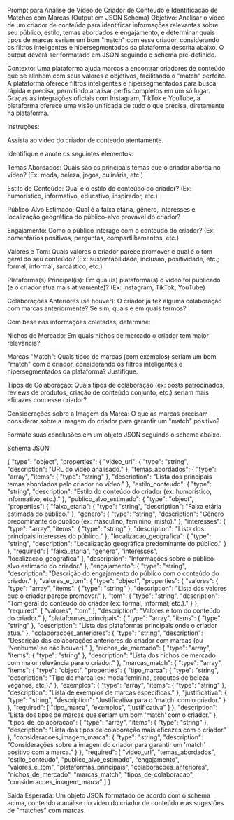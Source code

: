 Prompt para Análise de Vídeo de Criador de Conteúdo e Identificação de Matches com Marcas (Output em JSON Schema)
Objetivo: Analisar o vídeo de um criador de conteúdo para identificar informações relevantes sobre seu público, estilo, temas abordados e engajamento, e determinar quais tipos de marcas seriam um bom "match" com esse criador, considerando os filtros inteligentes e hipersegmentados da plataforma descrita abaixo. O output deverá ser formatado em JSON seguindo o schema pré-definido.

Contexto: Uma plataforma ajuda marcas a encontrar criadores de conteúdo que se alinhem com seus valores e objetivos, facilitando o "match" perfeito. A plataforma oferece filtros inteligentes e hipersegmentados para busca rápida e precisa, permitindo analisar perfis completos em um só lugar. Graças às integrações oficiais com Instagram, TikTok e YouTube, a plataforma oferece uma visão unificada de tudo o que precisa, diretamente na plataforma.

Instruções:

Assista ao vídeo do criador de conteúdo atentamente.

Identifique e anote os seguintes elementos:

Temas Abordados: Quais são os principais temas que o criador aborda no vídeo? (Ex: moda, beleza, jogos, culinária, etc.)

Estilo de Conteúdo: Qual é o estilo do conteúdo do criador? (Ex: humorístico, informativo, educativo, inspirador, etc.)

Público-Alvo Estimado: Qual é a faixa etária, gênero, interesses e localização geográfica do público-alvo provável do criador?

Engajamento: Como o público interage com o conteúdo do criador? (Ex: comentários positivos, perguntas, compartilhamentos, etc.)

Valores e Tom: Quais valores o criador parece promover e qual é o tom geral do seu conteúdo? (Ex: sustentabilidade, inclusão, positividade, etc.; formal, informal, sarcástico, etc.)

Plataforma(s) Principal(is): Em qual(is) plataforma(s) o vídeo foi publicado (e o criador atua mais ativamente)? (Ex: Instagram, TikTok, YouTube)

Colaborações Anteriores (se houver): O criador já fez alguma colaboração com marcas anteriormente? Se sim, quais e em quais termos?

Com base nas informações coletadas, determine:

Nichos de Mercado: Em quais nichos de mercado o criador tem maior relevância?

Marcas "Match": Quais tipos de marcas (com exemplos) seriam um bom "match" com o criador, considerando os filtros inteligentes e hipersegmentados da plataforma? Justifique.

Tipos de Colaboração: Quais tipos de colaboração (ex: posts patrocinados, reviews de produtos, criação de conteúdo conjunto, etc.) seriam mais eficazes com esse criador?

Considerações sobre a Imagem da Marca: O que as marcas precisam considerar sobre a imagem do criador para garantir um "match" positivo?

Formate suas conclusões em um objeto JSON seguindo o schema abaixo.

Schema JSON:

{
  "type": "object",
  "properties": {
    "video_url": {
      "type": "string",
      "description": "URL do vídeo analisado."
    },
    "temas_abordados": {
      "type": "array",
      "items": {
        "type": "string"
      },
      "description": "Lista dos principais temas abordados pelo criador no vídeo."
    },
    "estilo_conteudo": {
      "type": "string",
      "description": "Estilo do conteúdo do criador (ex: humorístico, informativo, etc.)."
    },
    "publico_alvo_estimado": {
      "type": "object",
      "properties": {
        "faixa_etaria": {
          "type": "string",
          "description": "Faixa etária estimada do público."
        },
        "genero": {
          "type": "string",
          "description": "Gênero predominante do público (ex: masculino, feminino, misto)."
        },
        "interesses": {
          "type": "array",
          "items": {
            "type": "string"
          },
          "description": "Lista dos principais interesses do público."
        },
        "localizacao_geografica": {
          "type": "string",
          "description": "Localização geográfica predominante do público."
        }
      },
      "required": [
        "faixa_etaria",
        "genero",
        "interesses",
        "localizacao_geografica"
      ],
      "description": "Informações sobre o público-alvo estimado do criador."
    },
    "engajamento": {
      "type": "string",
      "description": "Descrição do engajamento do público com o conteúdo do criador."
    },
    "valores_e_tom": {
      "type": "object",
      "properties": {
        "valores": {
          "type": "array",
          "items": {
            "type": "string"
          },
          "description": "Lista dos valores que o criador parece promover."
        },
        "tom": {
          "type": "string",
          "description": "Tom geral do conteúdo do criador (ex: formal, informal, etc.)."
        }
      },
      "required": [
        "valores",
        "tom"
      ],
      "description": "Valores e tom do conteúdo do criador."
    },
    "plataformas_principais": {
      "type": "array",
      "items": {
        "type": "string"
      },
      "description": "Lista das plataformas principais onde o criador atua."
    },
    "colaboracoes_anteriores": {
      "type": "string",
      "description": "Descrição das colaborações anteriores do criador com marcas (ou 'Nenhuma' se não houver)."
    },
    "nichos_de_mercado": {
      "type": "array",
      "items": {
        "type": "string"
      },
      "description": "Lista dos nichos de mercado com maior relevância para o criador."
    },
    "marcas_match": {
      "type": "array",
      "items": {
        "type": "object",
        "properties": {
          "tipo_marca": {
            "type": "string",
            "description": "Tipo de marca (ex: moda feminina, produtos de beleza veganos, etc.)."
          },
          "exemplos": {
            "type": "array",
            "items": {
              "type": "string"
            },
            "description": "Lista de exemplos de marcas específicas."
          },
          "justificativa": {
            "type": "string",
            "description": "Justificativa para o 'match' com o criador."
          }
        },
        "required": [
          "tipo_marca",
          "exemplos",
          "justificativa"
        ]
      },
      "description": "Lista dos tipos de marcas que seriam um bom 'match' com o criador."
    },
    "tipos_de_colaboracao": {
      "type": "array",
      "items": {
        "type": "string"
      },
      "description": "Lista dos tipos de colaboração mais eficazes com o criador."
    },
    "consideracoes_imagem_marca": {
      "type": "string",
      "description": "Considerações sobre a imagem do criador para garantir um 'match' positivo com a marca."
    }
  },
  "required": [
    "video_url",
    "temas_abordados",
    "estilo_conteudo",
    "publico_alvo_estimado",
    "engajamento",
    "valores_e_tom",
    "plataformas_principais",
    "colaboracoes_anteriores",
    "nichos_de_mercado",
    "marcas_match",
    "tipos_de_colaboracao",
    "consideracoes_imagem_marca"
  ]
}

Saída Esperada: Um objeto JSON formatado de acordo com o schema acima, contendo a análise do vídeo do criador de conteúdo e as sugestões de "matches" com marcas.